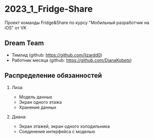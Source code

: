 # 2023_1_Fridge-Share
Проект команды Fridge&amp;Share по курсу "Мобильный разработчик на iOS" от VK

## Dream Team
* Тимлид (github: https://github.com/lizardd0)
* Работник месяца (github: https://github.com/DianaKobets)

## Распределение обязанностей
1. Лиза:
    - Модель данных
    - Экран одного этажа
    - Хранение данных

2. Диана:
    - Экран этажей, экран одного холодильника
    - Соединение интерфейса с моделью